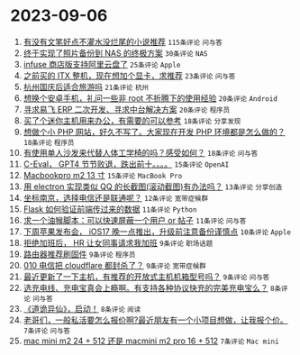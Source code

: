 # 2023-09-06

1. [有没有文笔好点不灌水没烂尾的小说推荐](https://www.v2ex.com/t/971268) `115条评论` `问与答`
1. [终于实现了照片备份到 NAS 的终极方案](https://www.v2ex.com/t/971308) `30条评论` `NAS`
1. [infuse 商店版支持阿里云盘了](https://www.v2ex.com/t/971269) `25条评论` `Apple`
1. [之前买的 ITX 整机，现在想加个显卡，求推荐](https://www.v2ex.com/t/971258) `23条评论` `问与答`
1. [杭州国庆后适合旅游吗](https://www.v2ex.com/t/971277) `21条评论` `杭州`
1. [想换个安卓手机，礼问一些非 root 不折腾下的使用经验](https://www.v2ex.com/t/971315) `20条评论` `Android`
1. [寻求易飞 ERP 二次开发、寻求中台解决方案](https://www.v2ex.com/t/971279) `20条评论` `程序员`
1. [买了个迷你主机用来办公，有需要的可以参考](https://www.v2ex.com/t/971309) `18条评论` `分享发现`
1. [想做个小 PHP 网站，好久不写了。大家现在开发 PHP 环境都是怎么做的？](https://www.v2ex.com/t/971289) `18条评论` `程序员`
1. [有使用单人沙发来代替人体工学椅的吗？感受如何？](https://www.v2ex.com/t/971265) `18条评论` `问与答`
1. [C-Eval， GPT4 节节败退，跌出前十。。。。](https://www.v2ex.com/t/971319) `15条评论` `OpenAI`
1. [Macbookpro m2 13 寸](https://www.v2ex.com/t/971261) `15条评论` `MacBook Pro`
1. [用 electron 实现类似 QQ 的长截图(滚动截图)有办法吗？](https://www.v2ex.com/t/971286) `13条评论` `分享创造`
1. [坐标南京，选择电信还是联通呢？](https://www.v2ex.com/t/971282) `12条评论` `宽带症候群`
1. [Flask 如何验证前端传过来的数据](https://www.v2ex.com/t/971283) `11条评论` `Python`
1. [求一个油猴脚本：可以快速屏蔽一个用户 or 帖子](https://www.v2ex.com/t/971259) `11条评论` `问与答`
1. [下周苹果发布会， iOS17 晚一点推出，升级前注意备份谨慎点](https://www.v2ex.com/t/971276) `10条评论` `Apple`
1. [拒绝加班后， HR 让女同事请求我加班](https://www.v2ex.com/t/971344) `9条评论` `职场话题`
1. [路由器推荐刷固件](https://www.v2ex.com/t/971311) `9条评论` `程序员`
1. [010 电信把 cloudflare 都封杀了？](https://www.v2ex.com/t/971284) `9条评论` `宽带症候群`
1. [最近更新了一下主机，有推荐的开放式主机机箱型号吗？](https://www.v2ex.com/t/971278) `9条评论` `问与答`
1. [选充电线、充电宝真会上瘾啊。有支持各种协议快充的完美充电宝么？](https://www.v2ex.com/t/971305) `8条评论` `问与答`
1. [《道诡异仙》，启动！](https://www.v2ex.com/t/971296) `8条评论` `阅读`
1. [老哥们，一般私活要怎么报价啊?最近朋友有一个小项目想做，让我报个价。](https://www.v2ex.com/t/971335) `7条评论` `问与答`
1. [mac mini m2 24 + 512 还是 macmini m2 pro 16 + 512](https://www.v2ex.com/t/971293) `7条评论` `Mac mini`
